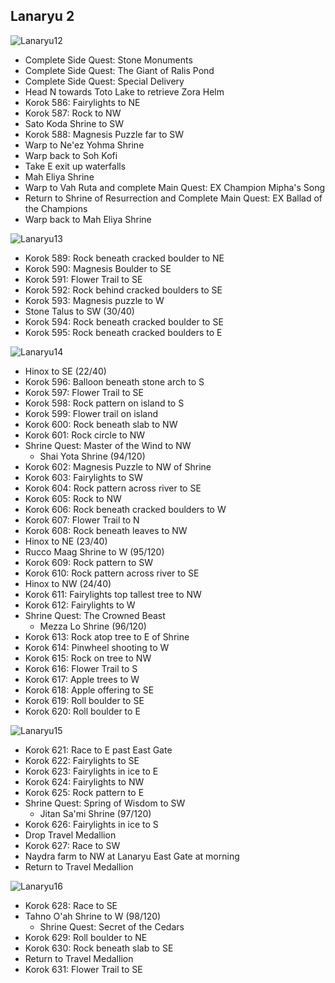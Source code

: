 ## Lanaryu 2

![Lanaryu12](images/Lanaryu12.PNG)

* Complete Side Quest: Stone Monuments
* Complete Side Quest: The Giant of Ralis Pond
* Complete Side Quest: Special Delivery
* Head N towards Toto Lake to retrieve Zora Helm
* Korok 586: Fairylights to NE
* Korok 587: Rock to NW
* Sato Koda Shrine to SW
* Korok 588: Magnesis Puzzle far to SW
* Warp to Ne'ez Yohma Shrine
* Warp back to Soh Kofi
* Take E exit up waterfalls
* Mah Eliya Shrine
* Warp to Vah Ruta and complete Main Quest: EX Champion Mipha's Song
* Return to Shrine of Resurrection and Complete Main Quest: EX Ballad of the Champions
* Warp back to Mah Eliya Shrine

![Lanaryu13](images/Lanaryu13.PNG)

* Korok 589: Rock beneath cracked boulder to NE
* Korok 590: Magnesis Boulder to SE
* Korok 591: Flower Trail to SE
* Korok 592: Rock behind cracked boulders to SE
* Korok 593: Magnesis puzzle to W
* Stone Talus to SW (30/40)
* Korok 594: Rock beneath cracked boulder to SE
* Korok 595: Rock beneath cracked boulders to E

![Lanaryu14](images/Lanaryu14.PNG)

* Hinox to SE (22/40)
* Korok 596: Balloon beneath stone arch to S
* Korok 597: Flower Trail to SE
* Korok 598: Rock pattern on island to S
* Korok 599: Flower trail on island
* Korok 600: Rock beneath slab to NW
* Korok 601: Rock circle to NW
* Shrine Quest: Master of the Wind to NW
  * Shai Yota Shrine (94/120)
* Korok 602: Magnesis Puzzle to NW of Shrine
* Korok 603: Fairylights to SW
* Korok 604: Rock pattern across river to SE
* Korok 605: Rock to NW
* Korok 606: Rock beneath cracked boulders to W
* Korok 607: Flower Trail to N
* Korok 608: Rock beneath leaves to NW
* Hinox to NE (23/40)
* Rucco Maag Shrine to W (95/120)
* Korok 609: Rock pattern to SW
* Korok 610: Rock pattern across river to SE
* Hinox to NW (24/40)
* Korok 611: Fairylights top tallest tree to NW
* Korok 612: Fairylights to W
* Shrine Quest: The Crowned Beast
  * Mezza Lo Shrine (96/120)
* Korok 613: Rock atop tree to E of Shrine
* Korok 614: Pinwheel shooting to W
* Korok 615: Rock on tree to NW
* Korok 616: Flower Trail to S
* Korok 617: Apple trees to W
* Korok 618: Apple offering to SE
* Korok 619: Roll boulder to SE
* Korok 620: Roll boulder to E

![Lanaryu15](images/Lanaryu15.PNG)

* Korok 621: Race to E past East Gate
* Korok 622: Fairylights to SE
* Korok 623: Fairylights in ice to E
* Korok 624: Fairylights to NW
* Korok 625: Rock pattern to E
* Shrine Quest: Spring of Wisdom to SW
  * Jitan Sa'mi Shrine (97/120)
* Korok 626: Fairylights in ice to S
* Drop Travel Medallion
* Korok 627: Race to SW
* Naydra farm to NW at Lanaryu East Gate at morning
* Return to Travel Medallion

![Lanaryu16](images/Lanaryu16.PNG)

* Korok 628: Race to SE
* Tahno O'ah Shrine to W (98/120)
  * Shrine Quest: Secret of the Cedars
* Korok 629: Roll boulder to NE
* Korok 630: Rock beneath slab to SE
* Return to Travel Medallion
* Korok 631: Flower Trail to SE
